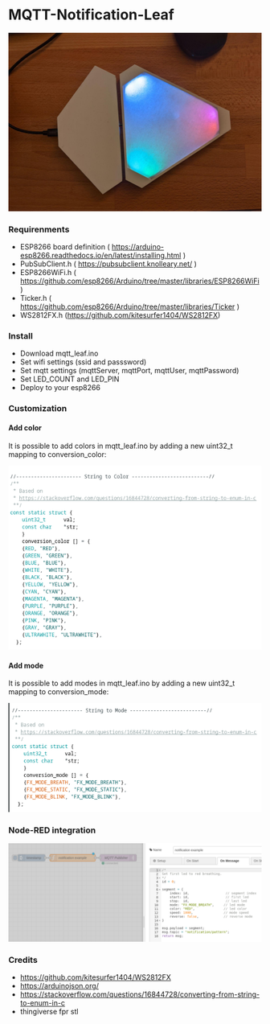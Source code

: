 # MQTT-Notification-Leaf

![notification leaf](https://github.com/schneebonus/MQTT-Notification-Leaf/blob/main/leaf1.jpeg?raw=true)


### Requirenments

- ESP8266 board definition ( https://arduino-esp8266.readthedocs.io/en/latest/installing.html )
- PubSubClient.h ( https://pubsubclient.knolleary.net/ )
- ESP8266WiFi.h ( https://github.com/esp8266/Arduino/tree/master/libraries/ESP8266WiFi )
- Ticker.h ( https://github.com/esp8266/Arduino/tree/master/libraries/Ticker )
- WS2812FX.h (https://github.com/kitesurfer1404/WS2812FX)

### Install

- Download mqtt_leaf.ino
- Set wifi settings (ssid and passsword)
- Set mqtt settings (mqttServer, mqttPort, mqttUser, mqttPassword)
- Set LED_COUNT and LED_PIN
- Deploy to your esp8266

### Customization

#### Add color

It is possible to add colors in mqtt_leaf.ino by adding a new uint32_t mapping to conversion_color:

![predefined colors](https://github.com/schneebonus/MQTT-Notification-Leaf/blob/main/color_enum.png?raw=true)

#### Add mode

It is possible to add modes in mqtt_leaf.ino by adding a new uint32_t mapping to conversion_mode:

![predefined modes](https://github.com/schneebonus/MQTT-Notification-Leaf/blob/main/mode_enum.png?raw=true)

### Node-RED integration

![nodered example](https://github.com/schneebonus/MQTT-Notification-Leaf/blob/main/nodered_example.png?raw=true)

### Credits

- https://github.com/kitesurfer1404/WS2812FX
- https://arduinojson.org/
- https://stackoverflow.com/questions/16844728/converting-from-string-to-enum-in-c
- thingiverse fpr stl
